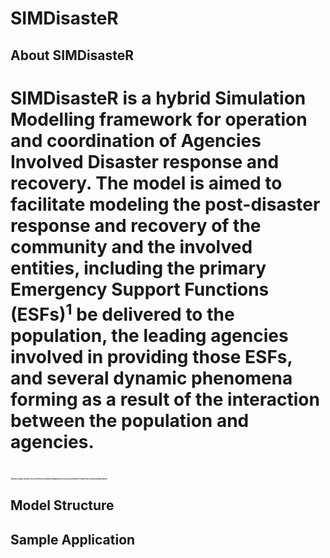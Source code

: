 # SIMDisasteR
## About SIMDisasteR
<h1>SIMDisasteR is a hybrid Simulation Modelling framework for operation and coordination of Agencies Involved Disaster response and recovery. The model is aimed to facilitate modeling the post-disaster response and recovery of the community and the involved entities, including the primary Emergency Support Functions (ESFs)<sup>1</sup> be delivered to the population, the leading agencies involved in providing those ESFs, and several dynamic phenomena forming as a result of the interaction between the population and agencies.<h1>


<p style="font-size:2;"> <sup>1</sup>Emergency Support Functions (ESFs) are defined as the primary coordinating structures used by governments to respond to the incidents and natural hazards. </p>

## Model Structure


## Sample Application
